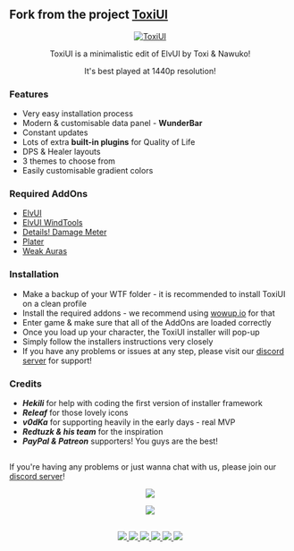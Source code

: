 ## Fork from the project [ToxiUI](https://www.tukui.org/addons.php?id=199)

<div align="center">
    <a href="https://www.youtube.com/watch?v=1i3Rt091wCM" target="_blank" rel="noopener noreferrer" >
        <img src="https://img.youtube.com/vi/1i3Rt091wCM/0.jpg" alt="ToxiUI">
    </a>
    <p>ToxiUI  is a minimalistic edit of ElvUI by Toxi  &  Nawuko!</p>
    <p>It's best played at 1440p resolution!</p>
</div>

### Features

- Very easy installation process
- Modern & customisable data panel - **WunderBar**
- Constant updates
- Lots of extra **built-in plugins** for Quality of Life
- DPS & Healer layouts
- 3 themes to choose from
- Easily customisable gradient colors

### Required AddOns

- [ElvUI](https://www.tukui.org/download.php?ui=elvui)
- [ElvUI WindTools](https://www.curseforge.com/wow/addons/elvui-windtools)
- [Details! Damage Meter](https://www.curseforge.com/wow/addons/details)
- [Plater](https://www.curseforge.com/wow/addons/plater-nameplates)
- [Weak Auras](https://www.curseforge.com/wow/addons/weakauras-2)

### Installation

- Make a backup of your WTF folder - it is recommended to install ToxiUI  on a clean profile
- Install the required addons - we recommend using  [wowup.io](https://wowup.io/)  for that
- Enter game & make sure that all of the AddOns are loaded correctly
- Once you load up your character, the ToxiUI  installer will pop-up
- Simply follow the installers instructions very closely
- If you have any problems or issues at any step, please visit our  [discord server](https://discord.gg/MP4UuJ7gg4)  for support!

### Credits

- _**Hekili**_  for help with coding the first version of installer framework
- _**Releaf**_  for those lovely icons
- _**v0dKa**_  for supporting heavily in the early days - real MVP
- _**Redtuzk & his team**_  for the inspiration
- _**PayPal  &  Patreon**_  supporters! You guys are the best!

##

If you're having any problems or just wanna chat with us, please join our  [discord server](https://discord.gg/MP4UuJ7gg4)!

<div align="center">
    <a href="https://discord.gg/MP4UuJ7gg4" target="_blank" rel="noopener noreferrer" >
        <img src="https://i.imgur.com/IyG1FcN.png?raw=true">
    </a>
    <p>
        <img src="https://img.shields.io/discord/769550106948141086?label=ToxiUI%20Discord&style=flat-square"/>
    </p>
</div>

##

<div align="center">
    <a href="https://i.imgur.com/1CtrcG2.jpg" target="_blank" rel="noopener noreferrer">
        <img src="https://i.imgur.com/1CtrcG2.jpg" style="max-width:150px">
    </a>
    <a href="https://i.imgur.com/8wIbuyP.jpg" target="_blank" rel="noopener noreferrer">
        <img src="https://i.imgur.com/8wIbuyP.jpg" style="max-width:150px">
    </a>
    <a href="https://i.imgur.com/68DZop4.jpg" target="_blank" rel="noopener noreferrer">
        <img src="https://i.imgur.com/68DZop4.jpg" style="max-width:150px">
    </a>
    <a href="https://i.imgur.com/QVxNHQu.jpg" target="_blank" rel="noopener noreferrer">
        <img src="https://i.imgur.com/QVxNHQu.jpg" style="max-width:150px">
    </a>
    <a href="https://i.imgur.com/4c6VO4m.jpg" target="_blank" rel="noopener noreferrer">
        <img src="https://i.imgur.com/4c6VO4m.jpg" style="max-width:150px">
    </a>
    <a href="https://i.imgur.com/aScS2Wr.jpg" target="_blank" rel="noopener noreferrer">
        <img src="https://i.imgur.com/aScS2Wr.jpg" style="max-width:150px">
    </a>
</div>